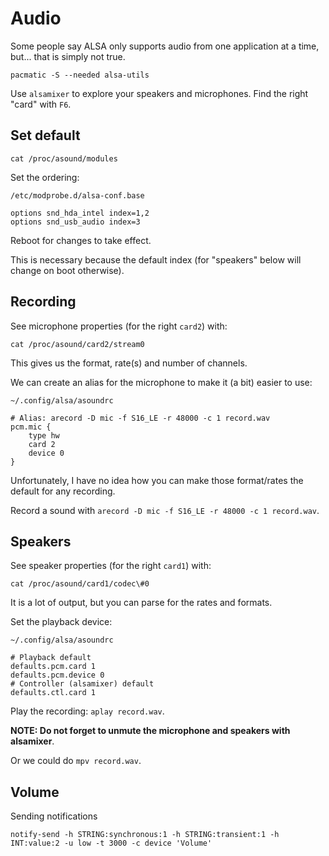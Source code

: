 # Audio

Some people say ALSA only supports audio from one application at a time, but... that is simply not true.

`pacmatic -S --needed alsa-utils`

Use `alsamixer` to explore your speakers and microphones. Find the right "card" with `F6`.

## Set default

`cat /proc/asound/modules`

Set the ordering:

`/etc/modprobe.d/alsa-conf.base`

```
options snd_hda_intel index=1,2
options snd_usb_audio index=3
```

Reboot for changes to take effect.

This is necessary because the default index (for "speakers" below will change on boot otherwise).

## Recording

See microphone properties (for the right `card2`) with:

```terminal
cat /proc/asound/card2/stream0
```

This gives us the format, rate(s) and number of channels.

We can create an alias for the microphone to make it (a bit) easier to use:

`~/.config/alsa/asoundrc`

```
# Alias: arecord -D mic -f S16_LE -r 48000 -c 1 record.wav
pcm.mic {
    type hw
    card 2
    device 0
}
```

Unfortunately, I have no idea how you can make those format/rates the default for any recording.

Record a sound with `arecord -D mic -f S16_LE -r 48000 -c 1 record.wav`.

## Speakers

See speaker properties (for the right `card1`) with:

```terminal
cat /proc/asound/card1/codec\#0
```

It is a lot of output, but you can parse for the rates and formats.

Set the playback device:

`~/.config/alsa/asoundrc`

```
# Playback default
defaults.pcm.card 1
defaults.pcm.device 0
# Controller (alsamixer) default
defaults.ctl.card 1
```

Play the recording: `aplay record.wav`.

**NOTE: Do not forget to unmute the microphone and speakers with alsamixer**.

Or we could do `mpv record.wav`.

## Volume

Sending notifications

```terminal
notify-send -h STRING:synchronous:1 -h STRING:transient:1 -h INT:value:2 -u low -t 3000 -c device 'Volume'
```
